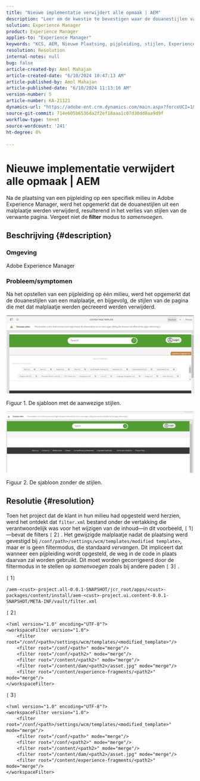 ```yaml
---
title: "Nieuwe implementatie verwijdert alle opmaak | AEM"
description: "Leer om de kwestie te bevestigen waar de douanestijlen van de pagina na plaatsing van een pijpleiding in Adobe Experience Manager worden verwijderd."
solution: Experience Manager
product: Experience Manager
applies-to: "Experience Manager"
keywords: "KCS, AEM, Nieuwe Plaatsing, pijpleiding, stijlen, Experience Manager"
resolution: Resolution
internal-notes: null
bug: false
article-created-by: Amol Mahajan
article-created-date: "6/10/2024 10:47:13 AM"
article-published-by: Amol Mahajan
article-published-date: "6/10/2024 11:13:16 AM"
version-number: 5
article-number: KA-21121
dynamics-url: "https://adobe-ent.crm.dynamics.com/main.aspx?forceUCI=1&pagetype=entityrecord&etn=knowledgearticle&id=5a02acc8-1627-ef11-840b-000d3a372703"
source-git-commit: 714e605b6536da2f2ef18aaa1c07d30dd8aa9d9f
workflow-type: tm+mt
source-wordcount: '241'
ht-degree: 0%

---
```


# Nieuwe implementatie verwijdert alle opmaak | AEM


Na de plaatsing van een pijpleiding op een specifiek milieu in Adobe Experience Manager, werd het opgemerkt dat de douanestijlen uit een malplaatje werden verwijderd, resulterend in het verlies van stijlen van de verwante pagina. Vergeet niet de <b>filter</b> modus to *samenvoegen*.

## Beschrijving {#description}


### <b>Omgeving</b>

Adobe Experience Manager



### <b>Probleem/symptomen</b>

Na het opstellen van een pijpleiding op één milieu, werd het opgemerkt dat de douanestijlen van een malplaatje, en bijgevolg, de stijlen van de pagina die met dat malplaatje werden gecreeerd werden verwijderd.



![](assets/___5c02acc8-1627-ef11-840b-000d3a372703___.png)

Figuur 1. De sjabloon met de aanwezige stijlen.



![](assets/___5e02acc8-1627-ef11-840b-000d3a372703___.png)

Figuur 2. De sjabloon zonder de stijlen.


## Resolutie {#resolution}


Toen het project dat de klant in hun milieu had opgesteld werd herzien, werd het ontdekt dat `filter.xml` bestand onder de vertakking die verantwoordelijk was voor het wijzigen van de inhoud—in dit voorbeeld, `[` 1`]`  —bevat de filters `[` 2`]` .
Het gewijzigde malplaatje nadat de plaatsing werd gevestigd bij `/conf/path>/settings/wcm/templates/modified template>`, maar er is geen filtermodus, die standaard *vervangen*.
Dit impliceert dat wanneer een pijpleiding wordt opgesteld, de weg in de code in plaats daarvan zal worden gebruikt.
Dit moet worden gecorrigeerd door de filtermodus in te stellen op *samenvoegen* zoals bij andere paden `[` 3`]` .

`[` 1`]`


```
/aem-<cust>-project.all-0.0.1-SNAPSHOT/jcr_root/apps/<cust>-packages/content/install/aem-<cust>-project.ui.content-0.0.1-SNAPSHOT/META-INF/vault/filter.xml
```




`[` 2`]`




```
<?xml version="1.0" encoding="UTF-8"?>
<workspaceFilter version="1.0">
    <filter root="/conf/<path>/settings/wcm/templates/<modified_template>"/>
    <filter root="/conf/<path>" mode="merge"/>
    <filter root="/conf/<path2>" mode="merge"/>
    <filter root="/content/<path2>" mode="merge"/>
    <filter root="/content/dam/<path2>/asset.jpg" mode="merge"/>
    <filter root="/content/experience-fragments/<path2>" mode="merge"/>
</workspaceFilter>
```




`[` 3`]`


```
<?xml version="1.0" encoding="UTF-8"?>
<workspaceFilter version="1.0">
    <filter root="/conf/<path>/settings/wcm/templates/<modified_template>" mode="merge"/>
    <filter root="/conf/<path>" mode="merge"/>
    <filter root="/conf/<path2>" mode="merge"/>
    <filter root="/content/<path2>" mode="merge"/>
    <filter root="/content/dam/<path2>/asset.jpg" mode="merge"/>
    <filter root="/content/experience-fragments/<path2>" mode="merge"/>
</workspaceFilter>
```






